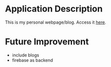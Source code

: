 # Application Description
This is my personal webpage/blog. Access it [here](https://abanish.github.io).

# Future Improvement
* include blogs
* firebase as backend
